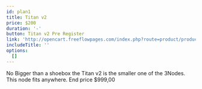 ```yaml
---
id: plan1
title: Titan v2
price: $200
duration: '-'
button: Titan v2 Pre Register
link: 'http://opencart.freeflowpages.com/index.php?route=product/product&path=59&product_id=50'
includeTitle: ''
options:
  []
---
```


No Bigger than a shoebox the Titan v2 is the smaller one of the 3Nodes. This node fits anywhere. End price $999,00



<!-- 
includeTitle: What's included
options:
  [Potenti felis, in cras at at ligula nunc., Orci neque eget pellentesque] -->